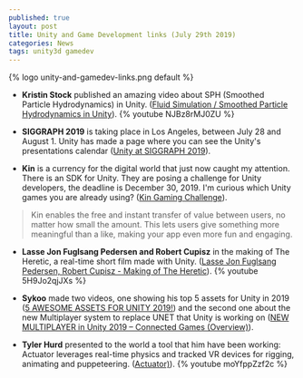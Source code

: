```yaml
---
published: true
layout: post
title: Unity and Game Development links (July 29th 2019)
categories: News
tags: unity3d gamedev
---
```


{% logo unity-and-gamedev-links.png default %}

* **Kristin Stock** published an amazing video about SPH (Smoothed Particle Hydrodynamics) in Unity. ([Fluid Simulation / Smoothed Particle Hydrodynamics in Unity](https://www.youtube.com/watch?v=NJBz8rMJ0ZU)).
{% youtube NJBz8rMJ0ZU %}

* **SIGGRAPH 2019** is taking place in Los Angeles, between July 28 and August 1. Unity has made a page where you can see the Unity's  presentations calendar ([Unity at SIGGRAPH 2019](https://unity.com/events/siggraph-2019)). 

* **Kin** is a currency for the digital world that just now caught my attention. There is an SDK for Unity. They are posing a challenge for Unity developers, the deadline is December 30, 2019. I'm curious which Unity games you are already using? ([Kin Gaming Challenge](https://kin.org/developers/unityapply/gaming-challenge/)).
> Kin enables the free and instant transfer of value between users, no matter how small the amount. This lets users give something more meaningful than a like, making your app even more fun and engaging.

* **Lasse Jon Fuglsang Pedersen and Robert Cupisz** in the making of The Heretic, a real-time short film made with Unity. ([Lasse Jon Fuglsang Pedersen, Robert Cupisz - Making of The Heretic](https://www.youtube.com/watch?v=5H9Jo2qjJXs)).
{% youtube 5H9Jo2qjJXs %}

* **Sykoo** made two videos, one showing his top 5 assets for Unity in 2019 ([5 AWESOME ASSETS FOR UNITY 2019!](https://www.youtube.com/watch?v=s-4s9KhO_D0)) and the second one about the new Multiplayer system to replace UNET that Unity is working on ([NEW MULTIPLAYER in Unity 2019 – Connected Games (Overview)](https://www.youtube.com/watch?v=n3kcbUBuPpk)). 

* **Tyler Hurd** presented to the world a tool that him have been working: Actuator leverages real-time physics and tracked VR devices for rigging, animating and puppeteering. ([Actuator)](http://tylerhurd.com/projects/actuator/)).
{% youtube moYfppZzf2c %}

